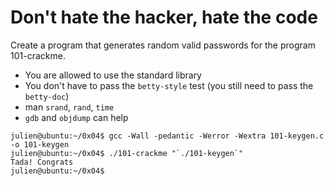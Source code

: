 # Don't hate the hacker, hate the code

Create a program that generates random valid passwords for the program 101-crackme.

- You are allowed to use the standard library
- You don't have to pass the `betty-style` test (you still need to pass the `betty-doc`)
- man `srand`, `rand`, `time`
- `gdb` and `objdump` can help

```
julien@ubuntu:~/0x04$ gcc -Wall -pedantic -Werror -Wextra 101-keygen.c -o 101-keygen
julien@ubuntu:~/0x04$ ./101-crackme "`./101-keygen`"
Tada! Congrats
julien@ubuntu:~/0x04$ 
```
